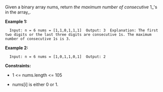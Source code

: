 Given a binary array nums, return _the maximum number of consecutive_ 1_'s in the array_.

**Example 1:**

`   Input: n = 6 nums = [1,1,0,1,1,1]  Output: 3  Explanation: The first two digits or the last three digits are consecutive 1s. The maximum number of consecutive 1s is 3.   `

**Example 2:**

`   Input: n = 6 nums = [1,0,1,1,0,1]  Output: 2   `

**Constraints:**

*   1 <= nums.length <= 105
    
*   nums\[i\] is either 0 or 1.